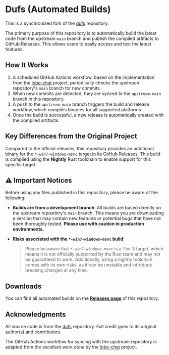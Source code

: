 # Dufs (Automated Builds)

This is a synchronized fork of the [dufs](https://github.com/sigoden/dufs) repository.

The primary purpose of this repository is to automatically build the latest code from the upstream `main` branch and publish the compiled artifacts to GitHub Releases. This allows users to easily access and test the latest features.

## How It Works

1. A scheduled GitHub Actions workflow, based on the implementation from the [lobe-chat](https://github.com/lobehub/lobe-chat) project, periodically checks the upstream repository's `main` branch for new commits.
2. When new commits are detected, they are synced to the `upstream-main` branch in this repository.
3. A push to the `upstream-main` branch triggers the build and release workflow, which compiles binaries for all supported platforms.
4. Once the build is successful, a new release is automatically created with the compiled artifacts.

## Key Differences from the Original Project

Compared to the official releases, this repository provides an additional binary for the `*-win7-windows-msvc` target in its GitHub Releases. This build is compiled using the **Nightly** Rust toolchain to enable support for this specific target.

## ⚠️ Important Notices

Before using any files published in this repository, please be aware of the following:

* **Builds are from a development branch**: All builds are based directly on the upstream repository's `main` branch. This means you are downloading a version that may contain new features or potential bugs that have not been thoroughly tested. **Please use with caution in production environments.**

* **Risks associated with the `*-win7-windows-msvc` build**:

  > Please be aware that `*-win7-windows-msvc` is a Tier 3 target, which means it is not officially supported by the Rust team and may not be guaranteed to work. Additionally, using a nightly toolchain comes with its own risks, as it can be unstable and introduce breaking changes at any time.

## Downloads

You can find all automated builds on the **[Releases page](https://github.com/cppbear/dufs-automated/releases)** of this repository.

## Acknowledgments

All source code is from the [dufs](https://github.com/sigoden/dufs) repository. Full credit goes to its original author(s) and contributors.

The GitHub Actions workflow for syncing with the upstream repository is adapted from the excellent work done by the [lobe-chat](https://github.com/lobehub/lobe-chat) project.
